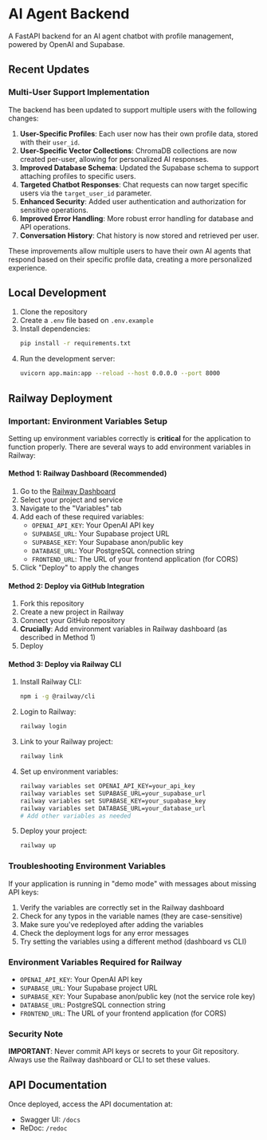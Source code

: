 # AI Agent Backend

A FastAPI backend for an AI agent chatbot with profile management, powered by OpenAI and Supabase.

## Recent Updates

### Multi-User Support Implementation

The backend has been updated to support multiple users with the following changes:

1. **User-Specific Profiles**: Each user now has their own profile data, stored with their `user_id`.
2. **User-Specific Vector Collections**: ChromaDB collections are now created per-user, allowing for personalized AI responses.
3. **Improved Database Schema**: Updated the Supabase schema to support attaching profiles to specific users.
4. **Targeted Chatbot Responses**: Chat requests can now target specific users via the `target_user_id` parameter.
5. **Enhanced Security**: Added user authentication and authorization for sensitive operations.
6. **Improved Error Handling**: More robust error handling for database and API operations.
7. **Conversation History**: Chat history is now stored and retrieved per user.

These improvements allow multiple users to have their own AI agents that respond based on their specific profile data, creating a more personalized experience.

## Local Development

1. Clone the repository
2. Create a `.env` file based on `.env.example`
3. Install dependencies:
   ```bash
   pip install -r requirements.txt
   ```
4. Run the development server:
   ```bash
   uvicorn app.main:app --reload --host 0.0.0.0 --port 8000
   ```

## Railway Deployment

### Important: Environment Variables Setup

Setting up environment variables correctly is **critical** for the application to function properly. There are several ways to add environment variables in Railway:

#### Method 1: Railway Dashboard (Recommended)

1. Go to the [Railway Dashboard](https://railway.app/dashboard)
2. Select your project and service
3. Navigate to the "Variables" tab
4. Add each of these required variables:
   - `OPENAI_API_KEY`: Your OpenAI API key
   - `SUPABASE_URL`: Your Supabase project URL
   - `SUPABASE_KEY`: Your Supabase anon/public key
   - `DATABASE_URL`: Your PostgreSQL connection string
   - `FRONTEND_URL`: The URL of your frontend application (for CORS)
5. Click "Deploy" to apply the changes

#### Method 2: Deploy via GitHub Integration

1. Fork this repository
2. Create a new project in Railway
3. Connect your GitHub repository
4. **Crucially**: Add environment variables in Railway dashboard (as described in Method 1)
5. Deploy

#### Method 3: Deploy via Railway CLI

1. Install Railway CLI:
   ```bash
   npm i -g @railway/cli
   ```
2. Login to Railway:
   ```bash
   railway login
   ```
3. Link to your Railway project:
   ```bash
   railway link
   ```
4. Set up environment variables:
   ```bash
   railway variables set OPENAI_API_KEY=your_api_key
   railway variables set SUPABASE_URL=your_supabase_url
   railway variables set SUPABASE_KEY=your_supabase_key
   railway variables set DATABASE_URL=your_database_url
   # Add other variables as needed
   ```
5. Deploy your project:
   ```bash
   railway up
   ```

### Troubleshooting Environment Variables

If your application is running in "demo mode" with messages about missing API keys:

1. Verify the variables are correctly set in the Railway dashboard
2. Check for any typos in the variable names (they are case-sensitive)
3. Make sure you've redeployed after adding the variables
4. Check the deployment logs for any error messages
5. Try setting the variables using a different method (dashboard vs CLI)

### Environment Variables Required for Railway

- `OPENAI_API_KEY`: Your OpenAI API key
- `SUPABASE_URL`: Your Supabase project URL
- `SUPABASE_KEY`: Your Supabase anon/public key (not the service role key)
- `DATABASE_URL`: PostgreSQL connection string
- `FRONTEND_URL`: The URL of your frontend application (for CORS)

### Security Note

**IMPORTANT**: Never commit API keys or secrets to your Git repository. Always use the Railway dashboard or CLI to set these values.

## API Documentation

Once deployed, access the API documentation at:
- Swagger UI: `/docs`
- ReDoc: `/redoc` 